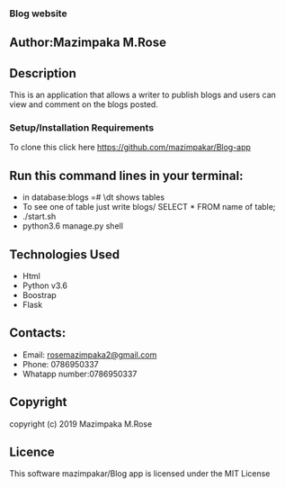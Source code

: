 ### Blog website
## Author:Mazimpaka M.Rose
## Description
This is an application that allows a writer to publish blogs and users can view and comment on the blogs posted.
### Setup/Installation Requirements
To clone this click here https://github.com/mazimpakar/Blog-app
## Run this command lines in your terminal:
* in database:blogs =# \dt shows tables
* To see one of table just write blogs/ SELECT * FROM name of table;
* ./start.sh
* python3.6 manage.py shell
## Technologies Used
 * Html
 * Python v3.6
 * Boostrap
 * Flask

## Contacts:

* Email: rosemazimpaka2@gmail.com
* Phone: 0786950337
* Whatapp number:0786950337


## Copyright
 copyright (c) 2019 Mazimpaka M.Rose

## Licence
 This software mazimpakar/Blog app is licensed under the MIT License




